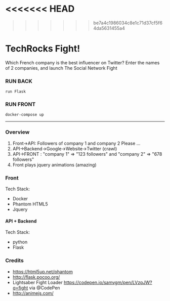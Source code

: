 <<<<<<< HEAD
=======

>>>>>>> be7a4c1986034c8e1c71d37cf5f64da5631455a4
# TechRocks Fight!

Which French company is the best influencer on Twitter?
Enter the names of 2 companies, and launch The Social Network Fight

### RUN BACK
```
run Flask
```

### RUN FRONT
```
docker-compose up
```

----------
### Overview


1. Front->API: Followers of company 1 and company 2 Please ...
2. API->Backend->Google->Website->Twitter (crawl)
3. API->FRONT : "company 1" => "123 followers" and "company 2" => "678 followers"
4. Front plays jquery animations (amazing)

### Front

Tech Stack: 
- Docker
- Phantom HTML5 
- Jquery

#### API + Backend

Tech Stack: 
- python
- Flask

### Credits
- https://html5up.net/phantom
- http://flask.pocoo.org/
- Lightsaber Fight Loader https://codepen.io/samvgm/pen/LVzpJW?q=fight via @CodePen
- http://animejs.com/

